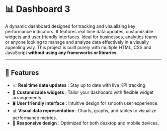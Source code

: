 # 📊 Dashboard 3

A dynamic dashboard designed for tracking and visualizing key performance indicators. It features real time data updates, customizable widgets and user friendly interfaces. Ideal for businesses, analytics teams or anyone looking to manage and analyze data effectively in a visually appealing way. This project is built purely with multiple HTML, CSS and JavaScript **without using any frameworks or libraries**.

---

## 🚀 Features  
- 📈 **Real time data updates** : Stay up to date with live KPI tracking.
- 🧩 **Customizable widgets** : Tailor your dashboard with flexible widget arrangements.  
- 🖥️ **User friendly interface** : Intuitive design for smooth user experience.  
- 📊 **Visual data representation** : Charts, graphs, and tables to visualize performance metrics.  
- 📱 **Responsive design** : Optimized for both desktop and mobile devices.
